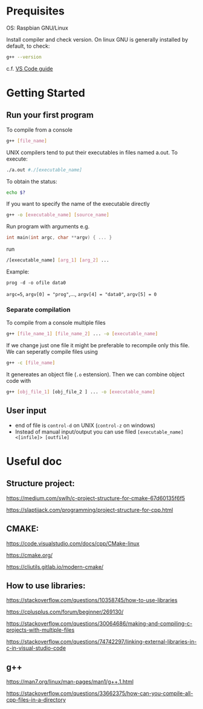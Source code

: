 # Prequisites 

OS: Raspbian GNU/Linux

Install compiler and check version. On linux GNU is generally installed by default, to check:

```Bash
g++ --version
```

c.f. [VS Code guide](https://code.visualstudio.com/docs/languages/cpp)

# Getting Started

## Run your first program

To compile from a console
```Bash
g++ [file_name]
```
UNIX compilers tend to put their executables in files named a.out.
To execute:
```Bash
./a.out #./[executable_name]
```
To obtain the status:
```Bash
echo $?
```
If you want to specify the name of the executable directly 

```Bash
g++ -o [executable_name] [source_name]
```

Run program with arguments e.g.
```cpp
int main(int argc, char **argv) { ... }
```
run 
```bash
/[executable_name] [arg_1] [arg_2] ...
```
Example:
```bsah
prog -d -o ofile data0
```
`argc=5`,  `argv[0] = "prog"`,..., `argv[4] = "data0"`, `argv[5] = 0`

### Separate compilation 

To compile from a console multiple files
```Bash
g++ [file_name_1] [file_name_2] ... -o [executable_name]
```
If we change just one file it might be preferable to recompile only this file.  We can seperatly compile files using 
```Bash
g++ -c [file_name] 
```
It genereates an object file (`.o` estension). Then we can combine object code with 
```Bash
g++ [obj_file_1] [obj_file_2 ] ... -o [executable_name]
```

## User input 

- end of file is `control-d` on UNIX (`control-z` on windows)
- Instead of manual input/output you can use filed `[executable_name] <[infile]> [outfile]`

# Useful doc

## Structure project:

https://medium.com/swlh/c-project-structure-for-cmake-67d60135f6f5

https://slaptijack.com/programming/project-structure-for-cpp.html

 

## CMAKE:

https://code.visualstudio.com/docs/cpp/CMake-linux

https://cmake.org/

https://cliutils.gitlab.io/modern-cmake/

 

## How to use libraries:

https://stackoverflow.com/questions/10358745/how-to-use-libraries

https://cplusplus.com/forum/beginner/269130/

https://stackoverflow.com/questions/30064686/making-and-compiling-c-projects-with-multiple-files

https://stackoverflow.com/questions/74742297/linking-external-libraries-in-c-in-visual-studio-code

 

## g++

https://man7.org/linux/man-pages/man1/g++.1.html

https://stackoverflow.com/questions/33662375/how-can-you-compile-all-cpp-files-in-a-directory

